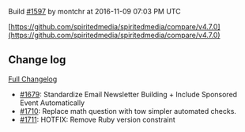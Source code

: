 Build [#1597](https://circleci.com/gh/spiritedmedia/spiritedmedia/1597) by montchr at 2016-11-09 07:03 PM UTC

[https://github.com/spiritedmedia/spiritedmedia/compare/v4.7.0](https://github.com/spiritedmedia/spiritedmedia/compare/v4.7.0)
## Change log
[Full Changelog](https://github.com/spiritedmedia/spiritedmedia/compare/v4.6.8...v4.7.0)

 - [#1679](https://github.com/spiritedmedia/spiritedmedia/pull/1679): Standardize Email Newsletter Building + Include Sponsored Event Automatically
 - [#1710](https://github.com/spiritedmedia/spiritedmedia/pull/1710): Replace math question with tow simpler automated checks.
 - [#1711](https://github.com/spiritedmedia/spiritedmedia/pull/1711): HOTFIX: Remove Ruby version constraint
